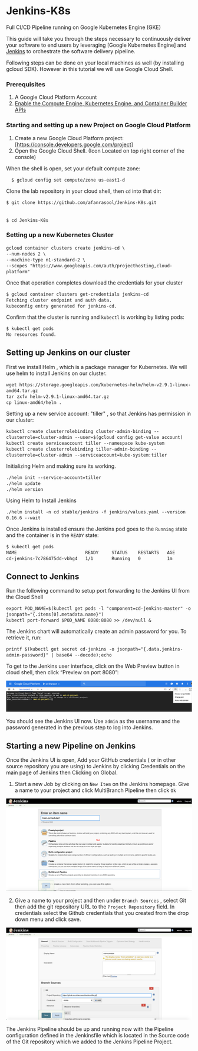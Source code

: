 # Jenkins-K8s
Full CI/CD Pipeline running on Google Kubernetes Engine (GKE)

This guide will take you through the steps necessary to continuously deliver your software to end users by leveraging [Google Kubernetes Engine] and [Jenkins](https://jenkins.io) to orchestrate the software delivery pipeline.

Following steps can be done on your local machines as well (by installing gcloud SDK). However in this tutorial we will use Google Cloud Shell.

### Prerequisites
1. A Google Cloud Platform Account
2. [Enable the Compute Engine, Kubernetes Engine, and Container Builder APIs](https://console.cloud.google.com/flows/enableapi?apiid=compute_component,container,cloudbuild.googleapis.com)


### Starting and setting up a new Project on Google Cloud Platform

1. Create a new Google Cloud Platform project: [https://console.developers.google.com/project]
2. Open the Google Cloud Shell. (Icon Located on top right corner of the console)


 When the shell is open, set your default compute zone:
```shell
  $ gcloud config set compute/zone us-east1-d
  ```

 Clone the lab repository in your cloud shell, then `cd` into that dir:
  ```shell
  $ git clone https://github.com/afanrasool/Jenkins-K8s.git
 

  $ cd Jenkins-K8s
  ```
  
 ### Setting up a new Kubernetes Cluster
 
 ```shell
gcloud container clusters create jenkins-cd \
--num-nodes 2 \
--machine-type n1-standard-2 \
--scopes "https://www.googleapis.com/auth/projecthosting,cloud-platform"
```

Once that operation completes download the credentials for your cluster 
```shell
$ gcloud container clusters get-credentials jenkins-cd
Fetching cluster endpoint and auth data.
kubeconfig entry generated for jenkins-cd.
```

Confirm that the cluster is running and `kubectl` is working by listing pods:

```shell
$ kubectl get pods
No resources found.
```

## Setting up Jenkins on our cluster
  First we install Helm , which is a package manager for Kubernetes. We will use helm to install Jenkins on our cluster.
  
  
 ```shell
 wget https://storage.googleapis.com/kubernetes-helm/helm-v2.9.1-linux-amd64.tar.gz
 tar zxfv helm-v2.9.1-linux-amd64.tar.gz
 cp linux-amd64/helm .
 ```
  
  

  Setting up a new service account: "tiller" , so that Jenkins has permission in our cluster:
    
  ```shell
  kubectl create clusterrolebinding cluster-admin-binding --clusterrole=cluster-admin --user=$(gcloud config get-value account)
  kubectl create serviceaccount tiller --namespace kube-system
  kubectl create clusterrolebinding tiller-admin-binding --clusterrole=cluster-admin --serviceaccount=kube-system:tiller
  ```


 Initializing Helm and making sure its working.

   ```shell
   ./helm init --service-account=tiller
   ./helm update
   ./helm version
   ```

 Using Helm to Install Jenkins

   ```shell
   ./helm install -n cd stable/jenkins -f jenkins/values.yaml --version 0.16.6 --wait
   ```

 Once Jenkins is installed ensure the Jenkins pod goes to the `Running` state and the container is in the `READY` state:

   ```shell
   $ kubectl get pods
   NAME                          READY     STATUS    RESTARTS   AGE
   cd-jenkins-7c786475dd-vbhg4   1/1       Running   0          1m
   ```

 



## Connect to Jenkins

Run the following command to setup port forwarding to the Jenkins UI from the Cloud Shell

   ```shell
   export POD_NAME=$(kubectl get pods -l "component=cd-jenkins-master" -o jsonpath="{.items[0].metadata.name}")
   kubectl port-forward $POD_NAME 8080:8080 >> /dev/null &
   ```
    
The Jenkins chart will automatically create an admin password for you. To retrieve it, run:

   ```shell
   printf $(kubectl get secret cd-jenkins -o jsonpath="{.data.jenkins-admin-password}" | base64 --decode);echo
   ```

 To get to the Jenkins user interface, click on the Web Preview button in cloud shell, then click “Preview on port 8080”:

![](README-files/PreviewPort.png)


You should see the Jenkins UI now. Use `admin` as the username and the password generated in the previous step to log into Jenkins.


## Starting a new Pipeline on Jenkins

Once the Jenkins UI is open, Add your GitHub credentials ( or in other source repository you are using) to Jenkins by clicking Credentials on the main page of Jenkins then Clicking on Global.

1. Start a new Job by clicking on `New Item` on the Jenkins homepage. Give a name to your project and click MultiBranch Pipeline then click `Ok`

![](README-files/Jenkins1.png)

2. Give a name to your project and then under `Branch Sources` , select Git then add the git repository URL to the `Project Repository` field. In credentials select the Github credentials that you created from the drop down menu and click save.

![](README-files/Jenkins2.png)


The Jenkins Pipeline should be up and running now with the Pipeline configuration defined in the Jenkinsfile which is located in the Source code of the Git repository which we added to the Jenkins Pipeline Project.

